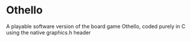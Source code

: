 # Othello
A playable software version of the board game Othello, coded purely in C using the native graphics.h header
